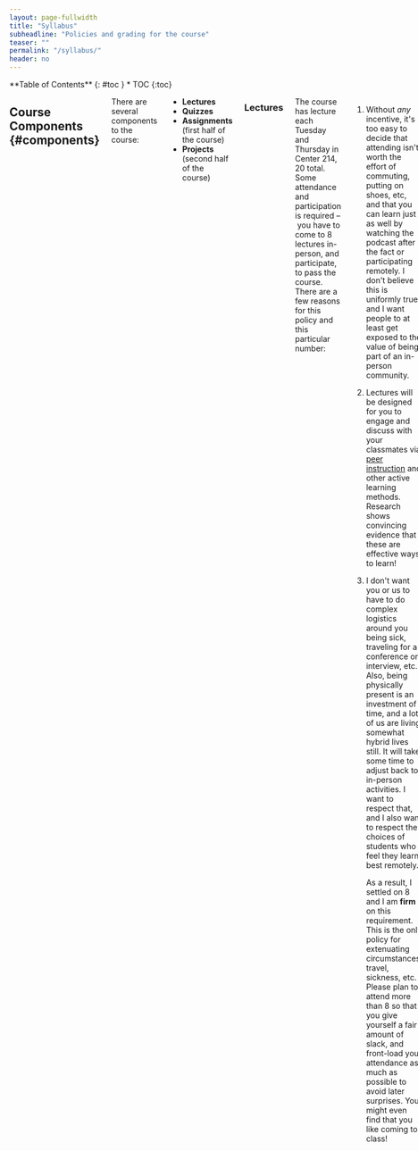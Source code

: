 ```yaml
---
layout: page-fullwidth
title: "Syllabus"
subheadline: "Policies and grading for the course"
teaser: ""
permalink: "/syllabus/"
header: no
---
```


<div class="row">
<div class="medium-4 medium-push-8 columns" markdown="1">
<div class="panel radius" markdown="1">
**Table of Contents**
{: #toc }
*  TOC
{:toc}
</div>
</div><!-- /.medium-4.columns -->

<div class="medium-8 medium-pull-4 columns" markdown="1">

## Course Components {#components}

There are several components to the course:

- **Lectures**
- **Quizzes**
- **Assignments** (first half of the course)
- **Projects** (second half of the course)

### Lectures

The course has lecture each Tuesday and Thursday in Center 214, 20 total. Some
attendance and participation is required – you have to come to 8 lectures
in-person, and participate, to pass the course. There are a few reasons for this
policy and this particular number:

1. Without _any_ incentive, it's too easy to decide that attending isn't worth
the effort of commuting, putting on shoes, etc, and that you can learn just as
well by watching the podcast after the fact or participating remotely. I don't
believe this is uniformly true, and I want people to at least get exposed to the
value of being part of an in-person community.

2. Lectures will be designed for you to engage and discuss with your classmates
via [peer instruction](https://en.wikipedia.org/wiki/Peer_instruction) and other
active learning methods. Research shows convincing evidence that these are
effective ways to learn!

3. I don't want you or us to have to do complex logistics around you being sick,
traveling for a conference or interview, etc. Also, being physically present is
an investment of time, and a lot of us are living somewhat hybrid lives still.
It will take some time to adjust back to in-person activities. I want to respect
that, and I also want to respect the choices of students who feel they learn
best remotely.

    As a result, I settled on 8 and I am **firm** on this requirement. This is
    the only policy for extenuating circumstances, travel, sickness, etc.
    Please plan to attend more than 8 so that you give yourself a fair amount of
    slack, and front-load your attendance as much as possible to avoid later
    surprises. You might even find that you like coming to class!

Mechanically, this means that you'll need an iClicker to click into live quiz
questions that happen during class, which is how we'll gauge participation. You
don't have to get the questions right! There will be app options that you can
use on a mobile device instead of purchasing a clicker, but these are subject to
WiFi connectivity and not always supported. We highly recommend that you get an
iClicker at the UCSD Bookstore to bring to class.

Each lecture will also be streamed over Zoom and recorded. There will be course
staff both in the room physically and on a live chat to answer questions and
facilitate discussions during lecture. Attending on Zoom **does not** count
towards 8 required attendances.

## Weekly Quizzes

Each week (after the first) there will be a _lecture quiz_ that reviews the
content from the previous week. These will be due on _Monday evening_. They will
be administered on Gradescope. You can submit as many times as you like and will
get immediate feedback on the correctness of your answers.

They will reference the readings given each week, as well as content from
lectures. They may involve downloading and running code to get expected output
from a program or other nontrivial tasks, so leave some time for them.

## Assignments

For the first 4-5 weeks of the course, we will have a weekly _programming
assignment_. These will involve you writing a compiler according to some
specification that we provide, and submitting on Gradescope. You'll get a mix of
automated and manual feedback from us. For some assignments we may also do _peer
review_, where your classmates give feedback on your work (and you give feedback
to them).

## Projects

For the last 5-6 weeks of the course, you'll work on _projects_.



</div>
